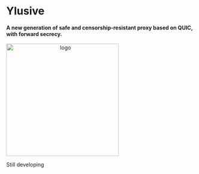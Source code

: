 <h1>Ylusive</h1>
<b>A new generation of safe and censorship-resistant proxy based on QUIC, with forward secrecy.</b>

<br>
<br>

<div align="center" style="width:300px;height:300px;">
  
  <img src="https://github.com/user-attachments/assets/dcbe1ae6-9ca0-49ae-9a41-53963c5acacc" alt="logo" width="300" height="300" />
  
</div>


Still developing

